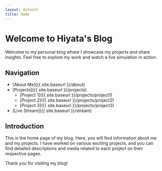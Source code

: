 ```yaml
---
layout: default
title: Home
---
```


# Welcome to Hiyata's Blog

Welcome to my personal blog where I showcase my projects and share insights. Feel free to explore my work and watch a live simulation in action.

## Navigation
- [About Me]({{ site.baseurl }}/about)
- [Projects]({{ site.baseurl }}/projects)
  - [Project 1]({{ site.baseurl }}/projects/project1)
  - [Project 2]({{ site.baseurl }}/projects/project2)
  - [Project 3]({{ site.baseurl }}/projects/project3)
- [Live Stream]({{ site.baseurl }}/stream)

## Introduction
This is the home page of my blog. Here, you will find information about me and my projects. I have worked on various exciting projects, and you can find detailed descriptions and media related to each project on their respective pages.

Thank you for visiting my blog!


